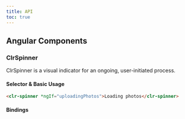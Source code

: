 ```yaml
---
title: API
toc: true
---
```


## Angular Components

### ClrSpinner

ClrSpinner is a visual indicator for an ongoing, user-initiated process.

#### Selector & Basic Usage

<doc-code>

```html
<clr-spinner *ngIf="uploadingPhotos">Loading photos</clr-spinner>
```

</doc-code>

#### Bindings

<DocComponentApi component="ClrSpinner" item="bindings" />
